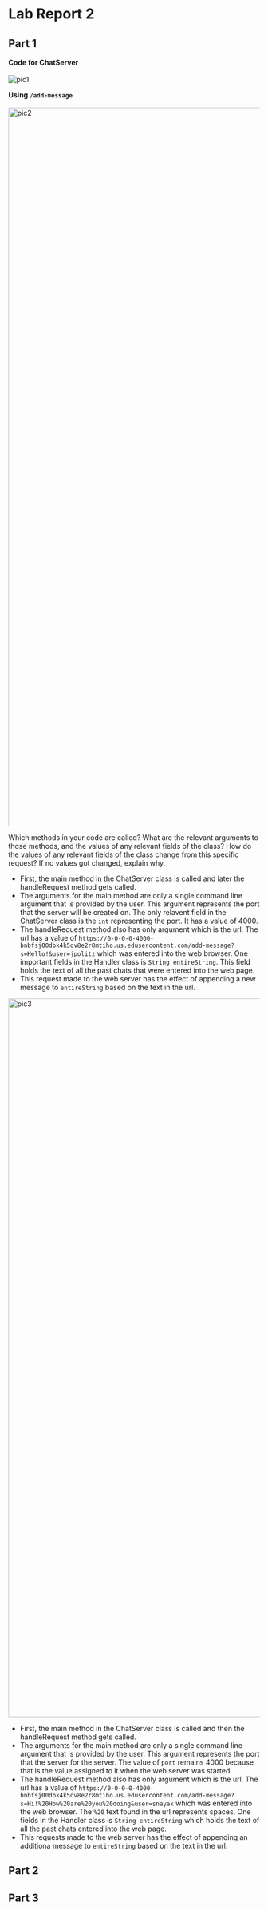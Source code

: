 # Lab Report 2

## Part 1

**Code for ChatServer**<br /><br />
![pic1](https://github.com/SatvikN/cse15l-lab-reports/assets/108087443/7b1d1a59-d871-487e-a658-4f837e41fd71)

**Using `/add-message`**<br /><br />
<img width="1440" alt="pic2" src="https://github.com/SatvikN/cse15l-lab-reports/assets/108087443/557d3240-6d09-4b40-98b0-03664a5d0047">

Which methods in your code are called?
What are the relevant arguments to those methods, and the values of any relevant fields of the class?
How do the values of any relevant fields of the class change from this specific request? If no values got changed, explain why.

* First, the main method in the ChatServer class is called and later the handleRequest method gets called.
* The arguments for the main method are only a single command line argument that is provided by the user. This argument represents the port that the server will be created on. The only relavent field in the ChatServer class is the `int` representing the port. It has a value of 4000.
* The handleRequest method also has only argument which is the url. The url has a value of `https://0-0-0-0-4000-bnbfsj00dbk4k5qv8e2r8mtiho.us.edusercontent.com/add-message?s=Hello!&user=jpolitz` which was entered into the web browser. One important fields in the Handler class is `String entireString`. This field holds the text of all the past chats that were entered into the web page.
* This request made to the web server has the effect of appending a new message to `entireString` based on the text in the url.

<img width="1440" alt="pic3" src="https://github.com/SatvikN/cse15l-lab-reports/assets/108087443/ea8ca23a-79b3-4132-9542-60c2c1eb664a">

* First, the main method in the ChatServer class is called and then the handleRequest method gets called.
* The arguments for the main method are only a single command line argument that is provided by the user. This argument represents the port that the server for the server. The value of `port` remains 4000 because that is the value assigned to it when the web server was started.
* The handleRequest method also has only argument which is the url. The url has a value of `https://0-0-0-0-4000-bnbfsj00dbk4k5qv8e2r8mtiho.us.edusercontent.com/add-message?s=Hi!%20How%20are%20you%20doing&user=snayak` which was entered into the web browser. The `%20` text found in the url represents spaces. One fields in the Handler class is `String entireString` which holds the text of all the past chats entered into the web page.
* This requests made to the web server has the effect of appending an additiona message to `entireString` based on the text in the url.

## Part 2

## Part 3
